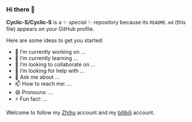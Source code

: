### Hi there 👋
**Cyclic-S/Cyclic-S** is a ✨ _special_ ✨ repository because its `README.md` (this file) appears on your GitHub profile.

Here are some ideas to get you started:

- 🔭 I’m currently working on ...
- 🌱 I’m currently learning ...
- 👯 I’m looking to collaborate on ...
- 🤔 I’m looking for help with ...
- 💬 Ask me about ...
- 📫 How to reach me: ...
- 😄 Pronouns: ...
- ⚡ Fun fact: ...

Welcome to follow my [Zhihu](https://www.zhihu.com/people/truth-26-44) account and my [bilibili](https://space.bilibili.com/516695104?spm_id_from=333.788.0.0) account.
